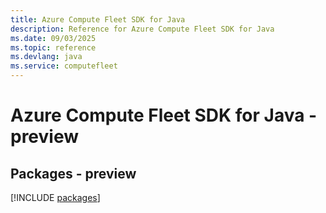 ```yaml
---
title: Azure Compute Fleet SDK for Java
description: Reference for Azure Compute Fleet SDK for Java
ms.date: 09/03/2025
ms.topic: reference
ms.devlang: java
ms.service: computefleet
---
```

# Azure Compute Fleet SDK for Java - preview
## Packages - preview
[!INCLUDE [packages](compute-fleet-index.md)]
